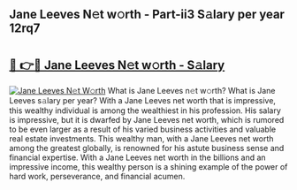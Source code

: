 ## Jane Leeves N𝚎t w𝚘rth - Part-ii3 S𝚊lary per year 12rq7

# <h2><a href="http://gc20fo.nevu.top/?p=Jane+Leeves">🔗 👉🔴 Jane Leeves N𝚎t w𝚘rth - S𝚊lary</a></h2>

[![Jane Leeves N𝚎t W𝚘rth](https://i.imgur.com/Oavwk0R.jpeg)](http://gc20fo.nevu.top/?p=Jane+Leeves)
What is Jane Leeves n𝚎t w𝚘rth? What is Jane Leeves s𝚊lary per year?
With a Jane Leeves net worth that is impressive, this wealthy individual is among the wealthiest in his profession. His salary is impressive, but it is dwarfed by Jane Leeves net worth, which is rumored to be even larger as a result of his varied business activities and valuable real estate investments. This wealthy man, with a Jane Leeves net worth among the greatest globally, is renowned for his astute business sense and financial expertise. With a Jane Leeves net worth in the billions and an impressive income, this wealthy person is a shining example of the power of hard work, perseverance, and financial acumen.
